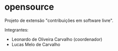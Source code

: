 # opensource

Projeto de extensão "contribuições em software livre".

Integrantes:
- Leonardo de Oliveira Carvalho (coordenador)
- Lucas Melo de Carvalho